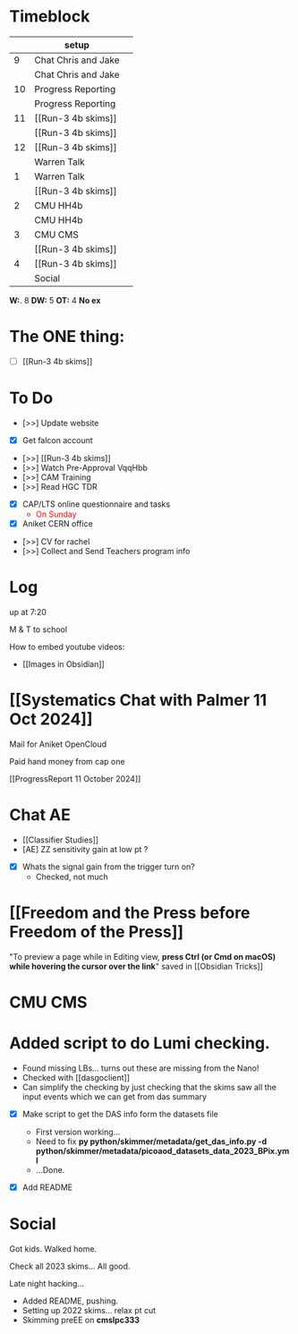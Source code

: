 # Timeblock

|     | setup               |     |
| --- | ------------------- | --- |
| 9   | Chat Chris and Jake |     |
|     | Chat Chris and Jake |     |
| 10  | Progress Reporting  |     |
|     | Progress Reporting  |     |
| 11  | [[Run-3 4b skims]]  |     |
|     | [[Run-3 4b skims]]  |     |
| 12  | [[Run-3 4b skims]]  |     |
|     | Warren Talk         |     |
| 1   | Warren Talk         |     |
|     | [[Run-3 4b skims]]  |     |
| 2   | CMU HH4b            |     |
|     | CMU HH4b            |     |
| 3   | CMU CMS             |     |
|     | [[Run-3 4b skims]]  |     |
| 4   | [[Run-3 4b skims]]  |     |
|     | Social              |     |

**W:**. 8 
**DW:** 5 
**OT:** 4
**No ex**

# The ONE thing: 
- [ ] [[Run-3 4b skims]]


# To Do
- [>>] Update website
- [x] Get falcon account 
- [>>] [[Run-3 4b skims]]
- [>>] Watch Pre-Approval VqqHbb
- [>>] CAM Training
- [>>] Read HGC TDR
- [x]  CAP/LTS online questionnaire and tasks
	- <font color=red>On Sunday</font>
- [x] Aniket CERN office
- [>>] CV for rachel
- [>>] Collect and Send Teachers program info


# Log

up at 7:20

M & T to school

How to embed youtube videos:
- [[Images in Obsidian]]

# [[Systematics Chat with Palmer 11 Oct 2024]]

Mail for Aniket OpenCloud

Paid hand money from cap one

[[ProgressReport 11 October 2024]]

# Chat AE
-  [[Classifier Studies]]
- [AE] ZZ sensitivity gain at low pt ?
- [x] Whats the signal gain from the trigger turn on?
	- Checked, not much

# [[Freedom and the Press before Freedom of the Press]]

"To preview a page while in Editing view, **press Ctrl (or Cmd on macOS) while hovering the cursor over the link**" saved in [[Obsidian Tricks]]

# CMU CMS


# Added script to do Lumi checking. 
- Found missing LBs... turns out these are missing from the Nano!
- Checked with [[dasgoclient]]
- Can simplify the checking by just checking that the skims saw all the input events which we can get from das summary
- [x] Make script to get the DAS info form the datasets file
	- First version working... 
	- Need to fix **py python/skimmer/metadata/get_das_info.py -d python/skimmer/metadata/picoaod_datasets_data_2023_BPix.yml**
	- ...Done.
- [x] Add README 


# Social

Got kids.  Walked home.

Check all 2023 skims... All good. 

Late night hacking...
- Added README, pushing. 
- Setting up 2022 skims... relax pt cut
- Skimming preEE on **cmslpc333**